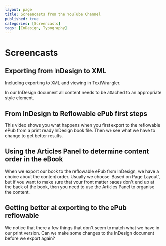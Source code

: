 ```yaml
---
layout: page
title: Screencasts from the YouTube Channel
published: true
categories: [Screencasts]
tags: [InDesign, Typography]
---
```


# Screencasts

<a class="video fancybox.iframe" title="XML output from InDesign" href="https://www.youtube.com/embed/izYu_V-MKeI?autoplay=1;rel=0&amp;showinfo=0"><i class="fa fa-youtube-play fa-3x" aria-hidden="true"></i></a>
## Exporting from InDesign to XML

Including exporting to XML and viewing in TextWrangler.

In our InDesign document all content needs to be attached to an appropriate style element.

<a class="video fancybox.iframe" title="From InDesign to reflowable ePub" href="https://www.youtube.com/embed/-bXM3_viRoE?autoplay=1;rel=0&amp;showinfo=0"><i class="fa fa-youtube-play fa-3x" aria-hidden="true"></i></a>
## From InDesign to Reflowable ePub first steps

 This video shows you what happens when you first export to the reflowable ePub from a print ready InDesign book file. Then we see what we have to change to get better results.



<a class="video fancybox.iframe" title="Using the Articles Panel to determine content order in the eBook" href="https://www.youtube.com/embed/cBiOheSPECY?autoplay=1;rel=0&amp;showinfo=0"><i class="fa fa-youtube-play fa-3x" aria-hidden="true"></i></a>
## Using the Articles Panel to determine content order in the eBook

When we export our book to the reflowable ePub from InDesign, we have a choice about the content order. Usually we choose 'Based on Page Layout', but if you want to make sure that your front matter pages don't end up at the back of the book, then you need to use the Articles Panel to organise the content.

<a class="video fancybox.iframe" title="Getting better at exporting to the ePub reflowable" href="https://www.youtube.com/embed/5WXSmuyMRRg?autoplay=1;rel=0&amp;showinfo=0"><i class="fa fa-youtube-play fa-3x" aria-hidden="true"></i></a>
## Getting better at exporting to the ePub reflowable

We notice that there a few things that don't seem to match what we have in our print version. Can we make some changes to the InDesign document before we export again?
